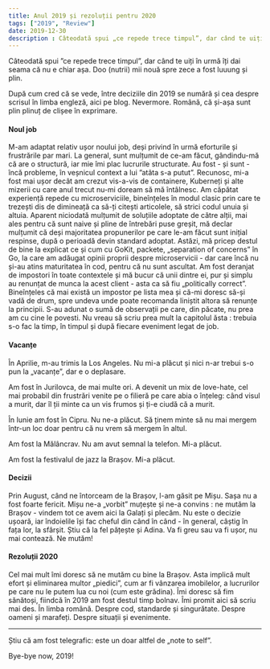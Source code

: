 ```yaml
---
title: Anul 2019 și rezoluții pentru 2020
tags: ["2019", "Review"]
date: 2019-12-30
description : Câteodată spui „ce repede trece timpul”, dar când te uiți în urmă...
---
```

Câteodată spui ”ce repede trece timpul”, dar când te uiți în urmă îți dai seama că nu e chiar așa. Doo (nutrii) mii nouă spre zece a fost luuung și plin.

După cum cred că se vede, între deciziile din 2019 se numără și cea despre scrisul în limba engleză, aici pe blog. Nevermore. Română, că și-așa sunt plin plinuț de clișee în exprimare.

#### Noul job

M-am adaptat relativ ușor noului job, deși privind în urmă eforturile și frustrările par mari. La general, sunt mulțumit de ce-am făcut, gândindu-mă că are o structură, iar mie îmi plac lucrurile structurate. Au fost - și sunt - încă probleme, în veșnicul context a lui ”atâta s-a putut”.
Recunosc, mi-a fost mai ușor decât am crezut vis-a-vis de containere, Kuberneți și alte mizerii cu care anul trecut nu-mi doream să mă întâlnesc. Am căpătat experiență repede cu microserviciile, bineînțeles în modul clasic prin care te trezești dis de dimineață ca să-ți citești articolele, să strici codul unuia și altuia.
Aparent niciodată mulțumit de soluțiile adoptate de către alții, mai ales pentru că sunt naive și pline de întrebări puse greșit, mă declar mulțumit că deși majoritatea propunerilor pe care le-am făcut sunt inițial respinse, după o perioadă devin standard adoptat.
Astăzi, mă pricep destul de bine la explicat ce și cum cu GoKit, packete, „separation of concerns” în Go, la care am adăugat opinii proprii despre microservicii - dar care încă nu și-au atins maturitatea în cod, pentru că nu sunt ascultat.
Am fost deranjat de impostori în toate contextele și mă bucur că unii dintre ei, pur și simplu au renunțat de munca la acest client - asta ca să fiu „politically correct”. Bineînțeles că mai există un impostor pe lista mea și că-mi doresc să-și vadă de drum, spre undeva unde poate recomanda liniștit altora să renunțe la principii. 
S-au adunat o sumă de observații pe care, din păcate, nu prea am cu cine le povesti.
Nu vreau să scriu prea mult la capitolul ăsta : trebuia s-o fac la timp, în timpul și după fiecare eveniment legat de job.

#### Vacanțe

În Aprilie, m-au trimis la Los Angeles. Nu mi-a plăcut și nici n-ar trebui s-o pun la „vacanțe”, dar e o deplasare. 

Am fost în Jurilovca, de mai multe ori. A devenit un mix de love-hate, cel mai probabil din frustrări venite pe o filieră pe care abia o înțeleg: când visul a murit, dar îl ții minte ca un vis frumos și ți-e ciudă că a murit. 

În Iunie am fost în Cipru. Nu ne-a plăcut. Să ținem minte să nu mai mergem într-un loc doar pentru că nu vrem să mergem în altul.

Am fost la Mălâncrav. Nu am avut semnal la telefon. Mi-a plăcut.

Am fost la festivalul de jazz la Brașov. Mi-a plăcut.

#### Decizii

Prin August, când ne întorceam de la Brașov, l-am găsit pe Mișu. Sașa nu a fost foarte fericit. 
Mișu ne-a „vorbit” muțește și ne-a convins : ne mutăm la Brașov - vindem tot ce avem aici la Galați și plecăm. 
Nu este o decizie ușoară, iar îndoielile își fac cheful din când în când - în general, câștig în fața lor, la sfârșit. Știu că la fel pățește și Adina.
Va fi greu sau va fi ușor, nu mai contează. Ne mutăm!

#### Rezoluții 2020

Cel mai mult îmi doresc să ne mutăm cu bine la Brașov. Asta implică mult efort și eliminarea multor „piedici”, cum ar fi vânzarea imobilelor, a lucrurilor pe care nu le putem lua cu noi (cum este grădina).
Îmi doresc să fim sănătoși, fiindcă în 2019 am fost destul timp bolnav.
Îmi promit aici să scriu mai des. În limba română. Despre cod, standarde și singurătate. Despre oameni și marafeți. Despre situații și evenimente.

---

Știu că am fost telegrafic: este un doar altfel de „note to self”.

Bye-bye now, 2019! 